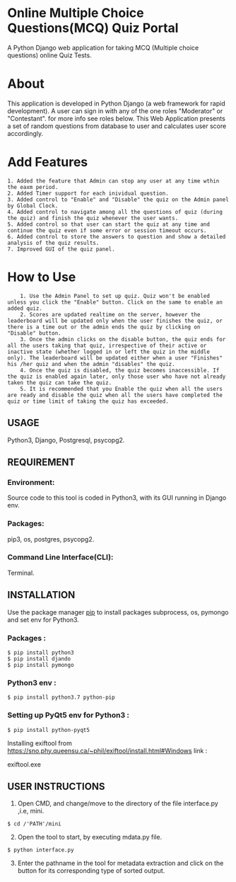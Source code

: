 # Online Multiple Choice Questions(MCQ) Quiz Portal

   A Python Django web application for taking MCQ (Multiple choice questions) online Quiz Tests.


# About
   This application is developed in Python Django (a web framework for rapid development). A user can sign in with any of the one roles "Moderator" or "Contestant". for more info see roles below. This Web Application presents a set of random questions from database to user and calculates user score accordingly.

# Add Features

	1. Added the feature that Admin can stop any user at any time wthin the eaxm period.
	2. Added Timer support for each inividual question. 
	3. Added control to "Enable" and "Disable" the quiz on the Admin panel by Global Clock.
	4. Added control to navigate among all the questions of quiz (during the quiz) and finish the quiz whenever the user wants.
	5. Added control so that user can start the quiz at any time and continue the quiz even if some error or session timeout occurs.
	6. Added control to store the answers to question and show a detailed analysis of the quiz results.
	7. Improved GUI of the quiz panel.

# How to Use

        1. Use the Admin Panel to set up quiz. Quiz won't be enabled unless you click the "Enable" button. Click on the same to enable an added quiz.
        2. Scores are updated realtime on the server, however the leaderboard will be updated only when the user finishes the quiz, or there is a time out or the admin ends the quiz by clicking on "Disable" button.
        3. Once the admin clicks on the disable button, the quiz ends for all the users taking that quiz, irrespective of their active or inactive state (whether logged in or left the quiz in the middle only). The leaderboard will be updated either when a user "Finishes" his /her quiz and when the admin "disables" the quiz.
        4. Once the quiz is disabled, the quiz becomes inaccessible. If the quiz is enabled again later, only those user who have not already taken the quiz can take the quiz.
        5. It is recommended that you Enable the quiz when all the users are ready and disable the quiz when all the users have completed the quiz or time limit of taking the quiz has exceeded.
## USAGE
   
   Python3, Django, Postgresql, psycopg2.
   
## REQUIREMENT
 
### Environment:
  
   Source code to this tool is coded in Python3, with its GUI running in Django env.
 
 
### Packages:

   pip3, os, postgres, psycopg2.


### Command Line Interface(CLI):
  
   Terminal.
 
 
## INSTALLATION 
 
   Use the package manager [pip](https://pip.pypa.io/en/stable/) to install packages subprocess, os, pymongo and set env for Python3.
 
### Packages :  

   	$ pip install python3
   	$ pip install djando
   	$ pip install pymongo

 
### Python3 env :

   	$ pip install python3.7 python-pip


### Setting up PyQt5 env for Python3 :

   	$ pip install python-pyqt5


   Installing exiftool from https://sno.phy.queensu.ca/~phil/exiftool/install.html#Windows link :
   
   exiftool.exe
 

## USER INSTRUCTIONS
 
   1. Open CMD, and change/move to the directory of the file interface.py ,i.e, mini.

   	$ cd /'PATH'/mini

 
   2. Open the tool to start, by executing mdata.py file.
 
   	$ python interface.py
 
   
   3. Enter the pathname in the tool for metadata extraction and click on the button for its corresponding type of sorted output.



